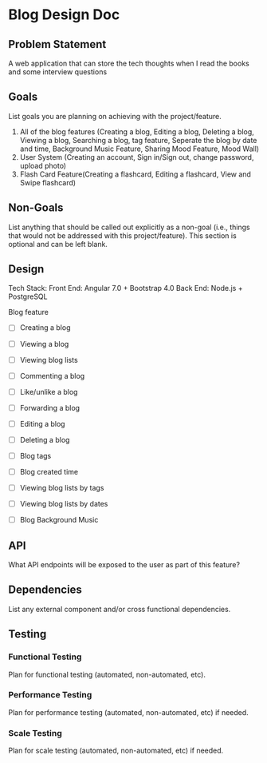 # Blog Design Doc


## Problem Statement

A web application that can store the tech thoughts when I read the books and some interview questions

## Goals

List goals you are planning on achieving with the project/feature.

1. All of the blog features (Creating a blog, Editing a blog, Deleting a blog, Viewing a blog, Searching a blog, tag feature, Seperate the blog by date and time, Background Music Feature, Sharing Mood Feature, Mood Wall)
2. User System (Creating an account, Sign in/Sign out, change password, upload photo)
3. Flash Card Feature(Creating a flashcard, Editing a flashcard, View and Swipe flashcard)


## Non-Goals

List anything that should be called out explicitly as a non-goal (i.e., things
that would not be addressed with this project/feature). This section is
optional and can be left blank.

## Design
Tech Stack:
Front End: Angular 7.0 + Bootstrap 4.0
Back End: Node.js + PostgreSQL

Blog feature
- [ ] Creating a blog
- [ ] Viewing a blog
- [ ] Viewing blog lists
- [ ] Commenting a blog
- [ ] Like/unlike a blog
- [ ] Forwarding a blog
- [ ] Editing a blog
- [ ] Deleting a blog
- [ ] Blog tags
- [ ] Blog created time
- [ ] Viewing blog lists by tags
- [ ] Viewing blog lists by dates
- [ ] Blog Background Music


## API

What API endpoints will be exposed to the user as part of this feature?

## Dependencies

List any external component and/or cross functional dependencies.

## Testing

### Functional Testing

Plan for functional testing (automated, non-automated, etc).

### Performance Testing

Plan for performance testing (automated, non-automated, etc) if needed.

### Scale Testing

Plan for scale testing (automated, non-automated, etc) if needed.
